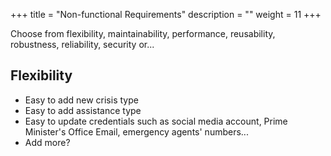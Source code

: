 +++
title = "Non-functional Requirements"
description = ""
weight = 11
+++

Choose from flexibility, maintainability, performance, reusability, robustness, reliability, security or...

## Flexibility

- Easy to add new crisis type
- Easy to add assistance type
- Easy to update credentials such as social media account, Prime Minister's Office Email, emergency agents' numbers...
- Add more?
